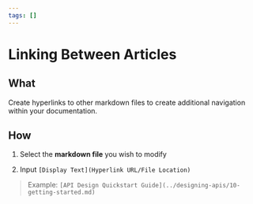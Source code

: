 ```yaml
---
tags: []
---
```


# Linking Between Articles 

## What 
Create hyperlinks to other markdown files to create additional navigation within your documentation. 

## How 

1. Select the **markdown file** you wish to modify 

2. Input ```[Display Text](Hyperlink URL/File Location)```

> Example: ```[API Design Quickstart Guide](../designing-apis/10-getting-started.md)```


